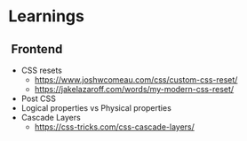 # Learnings

##  Frontend

- CSS resets
  - <https://www.joshwcomeau.com/css/custom-css-reset/>
  - <https://jakelazaroff.com/words/my-modern-css-reset/>
- Post CSS
- Logical properties vs Physical properties
- Cascade Layers
  - <https://css-tricks.com/css-cascade-layers/>
